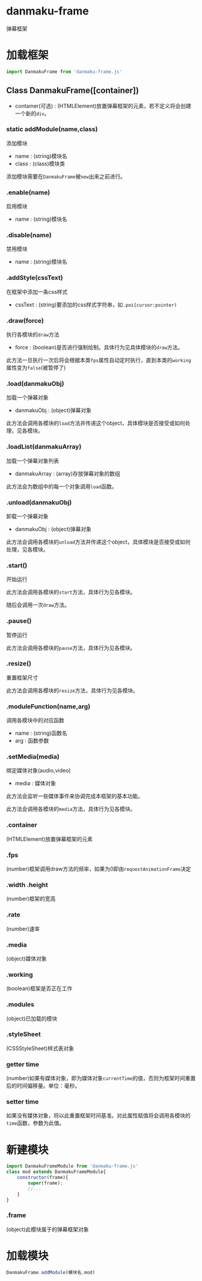 # danmaku-frame
弹幕框架

# 加载框架
```javascript
import DanmakuFrame from 'danmaku-frame.js'
```

## Class DanmakuFrame([container])
* container(可选) : (HTMLElement)放置弹幕框架的元素，若不定义将会创建一个新的`div`。

### static addModule(name,class)
添加模块

* name : (string)模块名
* class : (class)模块类

添加模块需要在`DanmakuFrame`被`new`出来之前进行。

### .enable(name)   
启用模块

* name : (string)模块名

### .disable(name)
禁用模块

* name : (string)模块名

### .addStyle(cssText)
在框架中添加一条css样式

* cssText : (string)要添加的css样式字符串，如`.poi{cursor:pointer)`

### .draw(force)
执行各模块的`draw`方法

 * force : (boolean)是否进行强制绘制。具体行为见具体模块的`draw`方法。

此方法一旦执行一次后将会根据本类`fps`属性自动定时执行，直到本类的`working`属性变为`false`(被暂停了)

### .load(danmakuObj)
加载一个弹幕对象

* danmakuObj : (object)弹幕对象

此方法会调用各模块的`load`方法并传递这个object，具体模块是否接受或如何处理，见各模块。

### .loadList(danmakuArray)
加载一个弹幕对象列表

* danmakuArray : (array)存放弹幕对象的数组

此方法会为数组中的每一个对象调用`load`函数。

### .unload(danmakuObj)
卸载一个弹幕对象

* danmakuObj : (object)弹幕对象

此方法会调用各模块的`unload`方法并传递这个object，具体模块是否接受或如何处理，见各模块。

### .start()
开始运行

此方法会调用各模块的`start`方法，具体行为见各模块。

随后会调用一次`draw`方法。

### .pause()
暂停运行

此方法会调用各模块的`pause`方法，具体行为见各模块。

### .resize()
重置框架尺寸

此方法会调用各模块的`resize`方法，具体行为见各模块。

### .moduleFunction(name,arg)
调用各模块中的对应函数

* name : (string)函数名
* arg : 函数参数

### .setMedia(media)
绑定媒体对象(audio,video)

* media : 媒体对象

此方法会监听一些媒体事件来协调完成本框架的基本功能。

此方法会调用各模块的`media`方法，具体行为见各模块。

### .container
(HTMLElement)放置弹幕框架的元素

### .fps
(number)框架调用draw方法的频率，如果为0即由`requestAnimationFrame`决定

### .width .height
(number)框架的宽高

### .rate
(number)速率

### .media
(object)媒体对象

### .working
(boolean)框架是否正在工作

### .modules
(object)已加载的模块

### .styleSheet
(CSSStyleSheet)样式表对象

### getter time
(number)如果有媒体对象，即为媒体对象`currentTime`的值，否则为框架时间重置后的时间偏移量。单位：毫秒。

### setter time
如果没有媒体对象，将以此重置框架时间基准。对此属性赋值将会调用各模块的`time`函数，参数为此值。

# 新建模块
```javascript
import DanmakuFrameModule from 'danmaku-frame.js'
class mod extends DanmakuFrameModule{
    constructor(frame){
	    super(frame);
	    //...
	}
}
```

### .frame
(object)此模块属于的弹幕框架对象

# 加载模块
```javascript
DanmakuFrame.addModule(模块名,mod)
```